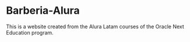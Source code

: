 # Barberia-Alura
This is a website created from the Alura Latam courses of the Oracle Next Education program.
